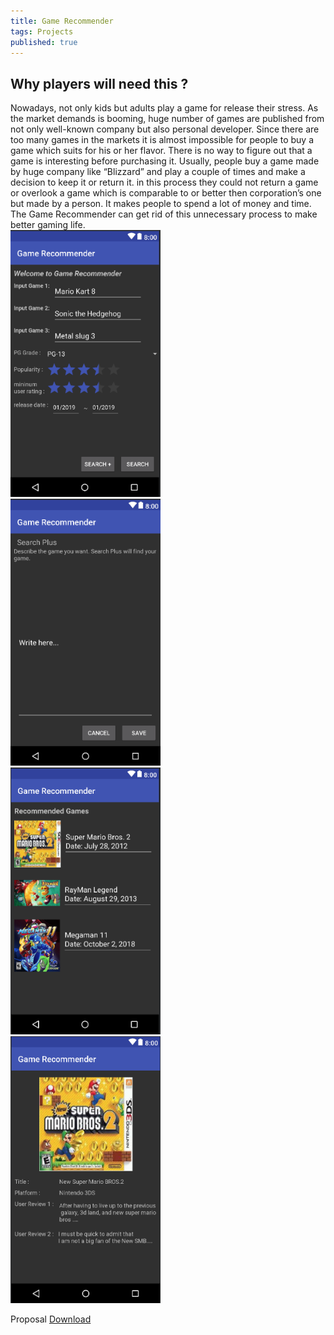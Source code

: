 ```yaml
---
title: Game Recommender
tags: Projects
published: true
---
```

<h2>
  Why players will need this ?
</h2>
Nowadays, not only kids but adults play a game for release their stress. As the market demands is booming, huge number of games are published from not only well-known company but also personal developer. Since there are too many games in the markets it is almost impossible for people to buy a game which suits for his or her flavor. There is no way to figure out that a game is interesting before purchasing it. Usually, people buy a game made by huge company like “Blizzard” and play a couple of times and make a decision to keep it or return it. in this process they could not return a game or overlook a game which is comparable to or better then corporation’s one but made by a person. It makes people to spend a lot of money and time. The Game Recommender can get rid of this unnecessary process to make better gaming life.

<div class="grid">
        <div class="grid_item first">
<img src="https://raw.githubusercontent.com/youngtakcho/recommender/master/c1.png" style="width:240px;height:427px;">
  </div>
        <div class="grid_item two">
<img src="https://raw.githubusercontent.com/youngtakcho/recommender/master/d.png"  style="width:240px;height:427px;">
  </div>
        <div class="grid_item third">
<img src="https://raw.githubusercontent.com/youngtakcho/recommender/master/b.png"  style="width:240px;height:427px;">
  </div>
          <div class="grid_item fourth">
<img src="https://raw.githubusercontent.com/youngtakcho/recommender/master/a.png"  style="width:240px;height:427px;">
  </div>
</div>

Proposal <a href="https://drive.google.com/file/d/1ykD29Y5CNRTaGAw_3HWEGvdIeI67Lx_9/view?usp=sharing">Download</a>

<!--more-->
